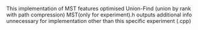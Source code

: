 This implementation of MST features optimised Union-Find (union by rank with path compression)
MST(only for experiment).h outputs additional info unnecessary for implementation other than this specific experiment (.cpp)
